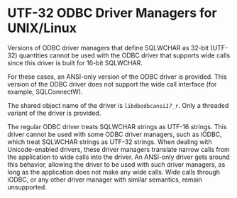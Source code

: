 <!-- loio3bd9a29c6c5f1014b3e2f7312a57028f -->

# UTF-32 ODBC Driver Managers for UNIX/Linux

Versions of ODBC driver managers that define SQLWCHAR as 32-bit \(UTF-32\) quantities cannot be used with the ODBC driver that supports wide calls since this driver is built for 16-bit SQLWCHAR.

For these cases, an ANSI-only version of the ODBC driver is provided. This version of the ODBC driver does not support the wide call interface \(for example, SQLConnectW\).

The shared object name of the driver is <code>libdbodbcansi<i>17</i>_r</code>. Only a threaded variant of the driver is provided.

The regular ODBC driver treats SQLWCHAR strings as UTF-16 strings. This driver cannot be used with some ODBC driver managers, such as iODBC, which treat SQLWCHAR strings as UTF-32 strings. When dealing with Unicode-enabled drivers, these driver managers translate narrow calls from the application to wide calls into the driver. An ANSI-only driver gets around this behavior, allowing the driver to be used with such driver managers, as long as the application does not make any wide calls. Wide calls through iODBC, or any other driver manager with similar semantics, remain unsupported.


